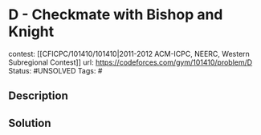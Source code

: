 # D - Checkmate with Bishop and Knight

contest: [[CFICPC/101410/101410|2011-2012 ACM-ICPC, NEERC, Western Subregional Contest]]
url: https://codeforces.com/gym/101410/problem/D
Status: #UNSOLVED
Tags: #

## Description

## Solution

